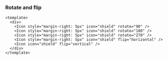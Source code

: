 ### Rotate and flip

<!--start-code-->

```vue
<template>
  <div>
    <Icon style="margin-right: 5px" icon="shield" rotate="90" />
    <Icon style="margin-right: 5px" icon="shield" rotate="180" />
    <Icon style="margin-right: 5px" icon="shield" rotate="270" />
    <Icon style="margin-right: 5px" icon="shield" flip="horizontal" />
    <Icon icon="shield" flip="vertical" />
  </div>
</template>
```

<!--end-code-->

